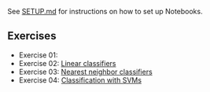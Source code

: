 See [SETUP.md](SETUP.md) for instructions on how to set up Notebooks.

## Exercises

* Exercise 01: 
* Exercise 02: [Linear classifiers](Exercise-02.ipynb)
* Exercise 03: [Nearest neighbor classifiers](Exercise-03.ipynb)
* Exercise 04: [Classification with SVMs](Exercise-04.ipynb)

